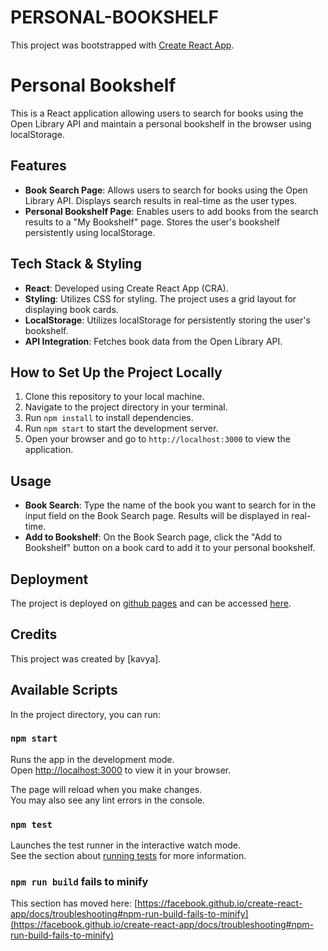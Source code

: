 # PERSONAL-BOOKSHELF

This project was bootstrapped with [Create React App](https://github.com/facebook/create-react-app).

# Personal Bookshelf

This is a React application allowing users to search for books using the Open Library API and maintain a personal bookshelf in the browser using localStorage.

## Features

- **Book Search Page**: Allows users to search for books using the Open Library API. Displays search results in real-time as the user types.
- **Personal Bookshelf Page**: Enables users to add books from the search results to a "My Bookshelf" page. Stores the user's bookshelf persistently using localStorage.

## Tech Stack & Styling

- **React**: Developed using Create React App (CRA).
- **Styling**: Utilizes CSS for styling. The project uses a grid layout for displaying book cards.
- **LocalStorage**: Utilizes localStorage for persistently storing the user's bookshelf.
- **API Integration**: Fetches book data from the Open Library API.

## How to Set Up the Project Locally

1. Clone this repository to your local machine.
2. Navigate to the project directory in your terminal.
3. Run `npm install` to install dependencies.
4. Run `npm start` to start the development server.
5. Open your browser and go to `http://localhost:3000` to view the application.

## Usage

- **Book Search**: Type the name of the book you want to search for in the input field on the Book Search page. Results will be displayed in real-time.
- **Add to Bookshelf**: On the Book Search page, click the "Add to Bookshelf" button on a book card to add it to your personal bookshelf.


## Deployment

The project is deployed on [github pages](https://www.github.io.com/) and can be accessed [here](#).

## Credits

This project was created by [kavya].


## Available Scripts

In the project directory, you can run:

### `npm start`

Runs the app in the development mode.\
Open [http://localhost:3000](http://localhost:3000) to view it in your browser.

The page will reload when you make changes.\
You may also see any lint errors in the console.

### `npm test`

Launches the test runner in the interactive watch mode.\
See the section about [running tests](https://facebook.github.io/create-react-app/docs/running-tests) for more information.



### `npm run build` fails to minify

This section has moved here: [https://facebook.github.io/create-react-app/docs/troubleshooting#npm-run-build-fails-to-minify](https://facebook.github.io/create-react-app/docs/troubleshooting#npm-run-build-fails-to-minify)

